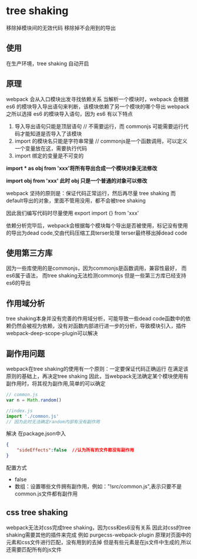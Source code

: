 # tree shaking

移除掉模块间的无效代码
移除掉不会用到的导出

## 使用

在生产环境，tree shaking 自动开启

## 原理

webpack 会从入口模块出发寻找依赖关系
当解析一个模块时，webpack 会根据 es6 的模块导入导出语句来判断，该模块依赖了另一个模块的哪个导出
webpack 之所以选择 es6 的模块导入语句，因为 es6 有以下特点

1. 导入导出语句只能是顶层语句 // 不需要运行，而 commonjs 可能需要运行代码才能知道是否导入了该模块
2. import 的模块名只能是字符串常量  // commonjs是一个函数调用，可以定义一个变量放在这，需要执行代码
3. import 绑定的变量是不可变的

**import * as obj from 'xxx'将所有导出合成一个模块对象无法修改**

**import obj from 'xxx' 此时 obj 只是一个普通的对象可以修改**

webpack 坚持的原则是：保证代码正常运行，然后再尽量 tree shaking
而default导出的对象，里面不管用没用，都不会被tree shaking

因此我们编写代码时尽量使用 export import {} from 'xxx'

依赖分析完毕后，webpack会根据每个模块每个导出是否被使用，标记没有使用的导出为dead code,交由代码压缩工具terser处理
terser最终移出掉dead code


## 使用第三方库

因为一些库使用的是commonjs，因为commonjs是函数调用，兼容性最好，
而es6属于语法，
而tree shaking无法检测commonjs
但是一些第三方库已经支持es6的导出

## 作用域分析 
tree shaking本身并没有完善的作用域分析，可能导致一些dead code函数中的依赖仍然会被视为依赖，没有对函数内部进行进一步的分析，导致模块引入，插件webpack-deep-scope-plugin可以解决

## 副作用问题
webpack在tree shaking的使用有一个原则：一定要保证代码正确运行
在满足该原则的基础上，再决定tree shaking
因此，当webpack无法确定某个模块使用有副作用时，将其视为副作用,简单的可以确定

```js
// common.js
var n = Math.random()

//index.js
import './common.js'
// 因为此时无法确定random内部有没有副作用
```
解决
在package.json中入
```json
{
    "sideEffects":false  //认为所有的文件都没有副作用
}
```
配置方式
- false
- 数组：设置哪些文件拥有副作用，例如："!src/common.js",表示只要不是common.js文件都有副作用


## css tree shaking
webpack无法对css完成tree shaking，因为css和es6没有关系
因此对css的tree shaking需要其他的插件来完成
例如 purgecss-webpack-plugin
原理对页面中的元素和css文件进行匹配，没有用到的去掉
但是有些元素是在js文件中生成的,所以还需要匹配所有的js文件